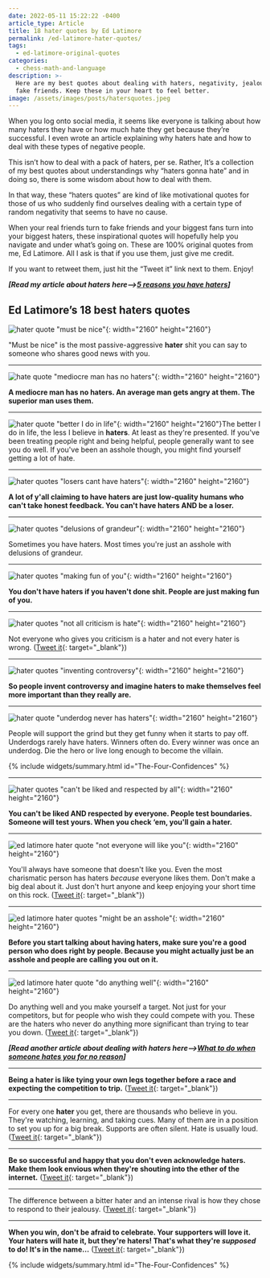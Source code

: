 ```yaml
---
date: 2022-05-11 15:22:22 -0400
article_type: Article
title: 18 hater quotes by Ed Latimore
permalink: /ed-latimore-hater-quotes/
tags:
  - ed-latimore-original-quotes
categories:
  - chess-math-and-language
description: >-
  Here are my best quotes about dealing with haters, negativity, jealousy, and
  fake friends. Keep these in your heart to feel better.
image: /assets/images/posts/hatersquotes.jpeg
---
```

When you log onto social media, it seems like everyone is talking about how many haters they have or how much hate they get because they’re successful. I even wrote an article explaining why haters hate and how to deal with these types of negative people.

This isn’t how to deal with a pack of haters, per se. Rather, It’s a collection of my best quotes about understandings why “haters gonna hate” and in doing so, there is some wisdom about how to deal with them.

In that way, these “haters quotes” are kind of like motivational quotes for those of us who suddenly find ourselves dealing with a certain type of random negativity that seems to have no cause.

When your real friends turn to fake friends and your biggest fans turn into your biggest haters, these inspirational quotes will hopefully help you navigate and under what’s going on. These are 100% original quotes from me, Ed Latimore. All I ask is that if you use them, just give me credit.

If you want to retweet them, just hit the “Tweet it” link next to them. Enjoy!

***\[Read my article about haters here–&gt;[5 reasons you have haters](/why-you-have-haters-even-if-you-arent-an-asshole/)\]***

## Ed Latimore’s 18 best haters quotes

![hater quote &quot;must be nice&quot;](/assets/images/posts/mustbenice.png){: width="2160" height="2160"}

"Must be nice" is the most passive-aggressive **hater** shit you can say to someone who shares good news with you.&nbsp;

---

![hate quote &quot;mediocre man has no haters&quot;](/assets/images/posts/mediocreman.png){: width="2160" height="2160"}

**A mediocre man has no haters. An average man gets angry at them. The superior man uses them.**&nbsp;

---

![hater quote &quot;better I do in life&quot;](/assets/images/posts/betteridoinlife.png){: width="2160" height="2160"}The better I do in life, the less I believe in **haters**. At least as they're presented. If you've been treating people right and being helpful, people generally want to see you do well. If you've been an asshole though, you might find yourself getting a lot of hate.&nbsp;

---

![hater quotes &quot;losers cant have haters&quot;](/assets/images/posts/loserscanthavehaters.png){: width="2160" height="2160"}

**A lot of y'all claiming to have haters are just low-quality humans who can't take honest feedback. You can't have haters AND be a loser.**&nbsp;

---

![hater quotes &quot;delusions of grandeur&quot;](/assets/images/posts/delusiosofgrandeur.png){: width="2160" height="2160"}

Sometimes you have haters. Most times you're just an asshole with delusions of grandeur.&nbsp;

---

![hater quotes &quot;making fun of you&quot;](/assets/images/posts/makingfunofyou.png){: width="2160" height="2160"}

**You don't have haters if you haven't done shit. People are just making fun of you.**&nbsp;

---

![hater quotes &quot;not all criticism is hate&quot;](/assets/images/posts/notallcriticismishate.png){: width="2160" height="2160"}

Not everyone who gives you criticism is a hater and not every hater is wrong. ([Tweet it](https://twitter.com/EdLatimore/status/1362430790211162115){: target="_blank"})

---

![hater quotes &quot;inventing controversy&quot;](/assets/images/posts/inventcontroversy.png){: width="2160" height="2160"}

**So people invent controversy and imagine haters to make themselves feel more important than they really are.**&nbsp;

---

![hater quote &quot;underdog never has haters&quot;](/assets/images/posts/supportthegrind.png){: width="2160" height="2160"}

People will support the grind but they get funny when it starts to pay off. Underdogs rarely have haters. Winners often do. Every winner was once an underdog. Die the hero or live long enough to become the villain.&nbsp;

{% include widgets/summary.html id="The-Four-Confidences" %}

---

![hater quotes &quot;can't be liked and respected by all&quot;](/assets/images/posts/likedandrespectedbyallpng.png){: width="2160" height="2160"}

**You can't be liked AND respected by everyone. People test boundaries. Someone will test yours. When you check ‘em, you'll gain a hater.**

---

![ed latimore hater quote &quot;not everyone will like you&quot;](/assets/images/posts/someonewillalwaysdislike.png){: width="2160" height="2160"}

You'll always have someone that doesn't like you. Even the most charismatic person has haters *because* everyone likes them. Don't make a big deal about it. Just don't hurt anyone and keep enjoying your short time on this rock. ([Tweet it](https://twitter.com/EdLatimore/status/1470586926545752075){: target="_blank"})

---

![ed latimore hater quotes &quot;might be an asshole&quot;](/assets/images/posts/mightbeanasshole.png){: width="2160" height="2160"}

**Before you start talking about having haters, make sure you're a good person who does right by people. Because you might actually just be an asshole and people are calling you out on it.**&nbsp;

---

![ed latimore hater quote &quot;do anything well&quot;](/assets/images/posts/doanythingwell.png){: width="2160" height="2160"}

Do anything well and you make yourself a target. Not just for your competitors, but for people who wish they could compete with you. These are the haters who never do anything more significant than trying to tear you down. ([Tweet it](https://twitter.com/EdLatimore/status/1495540123689230341){: target="_blank"})

***\[Read another article about dealing with haters here–&gt;[What to do when someone hates you for no reason](/when-someone-hates-you-for-no-reason/)\]***

---

**Being a hater is like tying your own legs together before a race and expecting the competition to trip.** ([Tweet it](https://twitter.com/EdLatimore/status/1292446593438883840){: target="_blank"})

---

For every one **hater** you get, there are thousands who believe in you. They're watching, learning, and taking cues. Many of them are in a position to set you up for a big break. Supports are often silent. Hate is usually loud. ([Tweet it](https://twitter.com/EdLatimore/status/1474904157068967940){: target="_blank"})

---

**Be so successful and happy that you don't even acknowledge haters. Make them look envious when they're shouting into the ether of the internet.** ([Tweet it](https://twitter.com/EdLatimore/status/1311850325876318209){: target="_blank"})

---

The difference between a bitter hater and an intense rival is how they chose to respond to their jealousy. ([Tweet it](https://twitter.com/EdLatimore/status/1329255552011137026){: target="_blank"})

---

**When you win, don't be afraid to celebrate. Your supporters will love it. Your haters will hate it, but they're haters! That's what they're *supposed* to do! It's in the name…** ([Tweet it](https://twitter.com/EdLatimore/status/1440475860880924674){: target="_blank"})

{% include widgets/summary.html id="The-Four-Confidences" %}